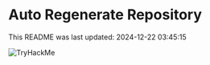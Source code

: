 # Auto Regenerate Repository

This README was last updated: 2024-12-22 03:45:15

 ![TryHackMe](https://tryhackme.com/badge/533634)